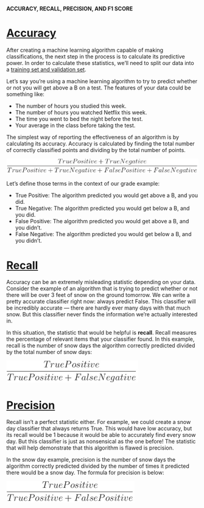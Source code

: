 #### ACCURACY, RECALL, PRECISION, AND F1 SCORE

# [Accuracy](https://www.codecademy.com/paths/machine-learning/tracks/introduction-to-supervised-learning-skill-path/modules/accuracy-recall-and-precision-skill-path/lessons/ml-accuracy/exercises/accuracy)

After creating a machine learning algorithm capable of making classifications, the next step in the process is to calculate its predictive power.
In order to calculate these statistics, we’ll need to split our data into a [training set and validation set](https://www.codecademy.com/content-items/ced99a64b810eda769bc48293550fd21).

Let’s say you’re using a machine learning algorithm to try to predict whether or not you will get above a B on a test. 
The features of your data could be something like:
* The number of hours you studied this week.
* The number of hours you watched Netflix this week.
* The time you went to bed the night before the test.
* Your average in the class before taking the test.

The simplest way of reporting the effectiveness of an algorithm is by calculating its accuracy.
Accuracy is calculated by finding the total number of correctly classified points and dividing by the total number of points.

![accuracy formula](images/accuracy_formula.jpg)

Let’s define those terms in the context of our grade example:
* True Positive: The algorithm predicted you would get above a B, and you did.
* True Negative: The algorithm predicted you would get below a B, and you did.
* False Positive: The algorithm predicted you would get above a B, and you didn’t.
* False Negative: The algorithm predicted you would get below a B, and you didn’t.

# [Recall](https://www.codecademy.com/paths/machine-learning/tracks/introduction-to-supervised-learning-skill-path/modules/accuracy-recall-and-precision-skill-path/lessons/ml-accuracy/exercises/recall)

Accuracy can be an extremely misleading statistic depending on your data. 
Consider the example of an algorithm that is trying to predict whether or not there will be over 3 feet of snow on the ground tomorrow. 
We can write a pretty accurate classifier right now: always predict False. 
This classifier will be incredibly accurate — there are hardly ever many days with that much snow. 
But this classifier never finds the information we’re actually interested in.

In this situation, the statistic that would be helpful is **recall**. Recall measures the percentage of relevant items that your classifier found. In this example, recall is the number of snow days the algorithm correctly predicted divided by the total number of snow days:

![recall formula](images/recall_formula.jpg)

# [Precision](https://www.codecademy.com/paths/machine-learning/tracks/introduction-to-supervised-learning-skill-path/modules/accuracy-recall-and-precision-skill-path/lessons/ml-accuracy/exercises/precision)

Recall isn’t a perfect statistic either.
For example, we could create a snow day classifier that always returns True. 
This would have low accuracy, but its recall would be 1 because it would be able to accurately find every snow day. 
But this classifier is just as nonsensical as the one before! 
The statistic that will help demonstrate that this algorithm is flawed is precision.

In the snow day example, precision is the number of snow days the algorithm correctly predicted divided by the number of times it predicted there would be a snow day. The formula for precision is below:

![precision formula](images/precision_formula.jpg)
